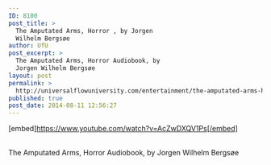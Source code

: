 ```yaml
---
ID: 8100
post_title: >
  The Amputated Arms, Horror , by Jorgen
  Wilhelm Bergsøe
author: UfU
post_excerpt: >
  The Amputated Arms, Horror Audiobook, by
  Jorgen Wilhelm Bergsøe
layout: post
permalink: >
  http://universalflowuniversity.com/entertainment/the-amputated-arms-horror-by-jorgen-wilhelm-bergsoe/
published: true
post_date: 2014-08-11 12:56:27
---
```

[embed]https://www.youtube.com/watch?v=AcZwDXQV1Ps[/embed]</br></br>
<p>The Amputated Arms, Horror Audiobook, by Jorgen Wilhelm Bergsøe</p>